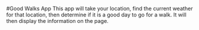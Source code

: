 #Good Walks App
This app will take your location, find the current weather for that location, then determine if it is a good day to go for a walk. It will then display the information on the page.
